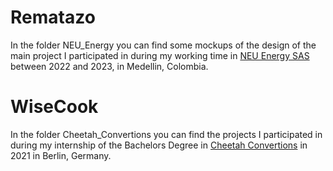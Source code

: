 # Rematazo

In the folder NEU_Energy you can find some mockups of the design of the main project I participated in during my working time in [NEU Energy SAS](https://www.neu.com.co) between 2022 and 2023, in Medellin, Colombia.

# WiseCook

In the folder Cheetah_Convertions you can find the projects I participated in during my internship of the Bachelors Degree in [Cheetah Convertions](https://cheetahconversions.com) in 2021 in Berlin, Germany.
